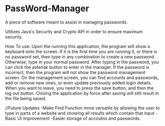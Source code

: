 # PassWord-Manager
A piece of software meant to assist in managing passwords.

Utilizes Java's Security and Crypto API in order to ensure maximum security.

How To use:
Upon the running this application, the program will show a keyboard onto the screen. If it is the first time you are running it, or there is no password set, then type in any combination to create a new password. Otherwise, type in your normal password. After typing in the password, you can click the asterisk button to enter in the manager. If the password is incorrect, then the program will not show the password management screen.
On the management screen, you can find accounts and passwords, add or remove new ones, or even update previously added login details. When you want to leave, you need to press the save button, and then the log out button. Closing the application by force after saving will still result in the file being saved.

//Future Updates
-Make Find Function mroe versatile by allowing the user to type in parts of a website and showing all results which contain that input
-Basic UI improvement
-Easier storage of accoutns and passwords.
